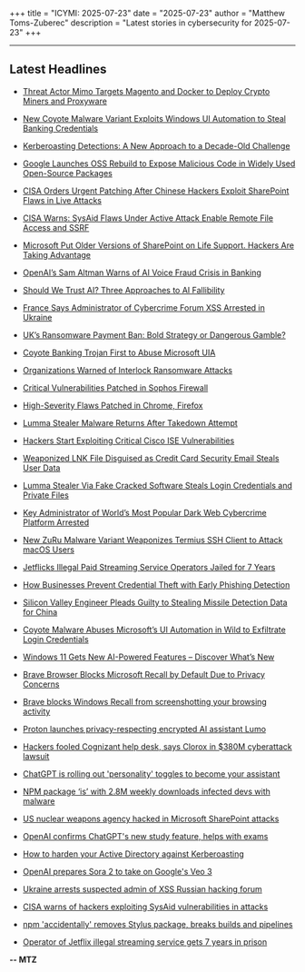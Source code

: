 +++
title = "ICYMI: 2025-07-23"
date = "2025-07-23"
author = "Matthew Toms-Zuberec"
description = "Latest stories in cybersecurity for 2025-07-23"
+++

---------------------------------------------------------------------------
## Latest Headlines
- [Threat Actor Mimo Targets Magento and Docker to Deploy Crypto Miners and Proxyware](https://thehackernews.com/2025/07/threat-actor-mimo-targets-magento-and.html)

- [New Coyote Malware Variant Exploits Windows UI Automation to Steal Banking Credentials](https://thehackernews.com/2025/07/new-coyote-malware-variant-exploits.html)

- [Kerberoasting Detections: A New Approach to a Decade-Old Challenge](https://thehackernews.com/2025/07/kerberoasting-detections-new-approach.html)

- [Google Launches OSS Rebuild to Expose Malicious Code in Widely Used Open-Source Packages](https://thehackernews.com/2025/07/google-launches-oss-rebuild-to-expose.html)

- [CISA Orders Urgent Patching After Chinese Hackers Exploit SharePoint Flaws in Live Attacks](https://thehackernews.com/2025/07/cisa-orders-urgent-patching-after.html)

- [CISA Warns: SysAid Flaws Under Active Attack Enable Remote File Access and SSRF](https://thehackernews.com/2025/07/cisa-warns-sysaid-flaws-under-active.html)

- [Microsoft Put Older Versions of SharePoint on Life Support. Hackers Are Taking Advantage](https://www.wired.com/story/microsoft-sharepoint-hack-china-end-of-life-updates/)

- [OpenAI’s Sam Altman Warns of AI Voice Fraud Crisis in Banking](https://www.securityweek.com/openais-sam-altman-warns-of-ai-voice-fraud-crisis-in-banking/)

- [Should We Trust AI? Three Approaches to AI Fallibility](https://www.securityweek.com/should-we-trust-ai-three-approaches-to-ai-fallibility/)

- [France Says Administrator of Cybercrime Forum XSS Arrested in Ukraine](https://www.securityweek.com/france-says-administrator-of-cybercrime-forum-xss-arrested-in-ukraine/)

- [UK’s Ransomware Payment Ban: Bold Strategy or Dangerous Gamble?](https://www.securityweek.com/uks-ransomware-payment-ban-bold-strategy-or-dangerous-gamble/)

- [Coyote Banking Trojan First to Abuse Microsoft UIA](https://www.securityweek.com/coyote-banking-trojan-first-to-abuse-microsoft-uia/)

- [Organizations Warned of Interlock Ransomware Attacks](https://www.securityweek.com/organizations-warned-of-interlock-ransomware-attacks/)

- [Critical Vulnerabilities Patched in Sophos Firewall](https://www.securityweek.com/critical-vulnerabilities-patched-in-sophos-firewall/)

- [High-Severity Flaws Patched in Chrome, Firefox](https://www.securityweek.com/high-severity-flaws-patched-in-chrome-firefox/)

- [Lumma Stealer Malware Returns After Takedown Attempt](https://www.securityweek.com/lumma-stealer-malware-returns-after-takedown-attempt/)

- [Hackers Start Exploiting Critical Cisco ISE Vulnerabilities](https://www.securityweek.com/hackers-start-exploiting-critical-cisco-ise-vulnerabilities/)

- [Weaponized LNK File Disguised as Credit Card Security Email Steals User Data](https://cybersecuritynews.com/weaponized-lnk-file/)

- [Lumma Stealer Via Fake Cracked Software Steals Login Credentials and Private Files](https://cybersecuritynews.com/lumma-stealer-via-fake-cracked-software/)

- [Key Administrator of World’s Most Popular Dark Web Cybercrime Platform Arrested](https://cybersecuritynews.com/key-admin-russian-cybercrime-forum/)

- [New ZuRu Malware Variant Weaponizes Termius SSH Client to Attack macOS Users](https://cybersecuritynews.com/new-zuru-malware-variant-weaponizes-termius-ssh-client/)

- [Jetflicks Illegal Paid Streaming Service Operators Jailed for 7 Years](https://cybersecuritynews.com/jetflicks-illegal-paid-service-operators-jailed/)

- [How Businesses Prevent Credential Theft with Early Phishing Detection](https://cybersecuritynews.com/how-businesses-prevent-credential-theft-with-early-phishing-detection/)

- [Silicon Valley Engineer Pleads Guilty to Stealing Missile Detection Data for China](https://cybersecuritynews.com/silicon-valley-engineer-pleads-guilty/)

- [Coyote Malware Abuses Microsoft’s UI Automation in Wild to Exfiltrate Login Credentials](https://cybersecuritynews.com/coyote-malware-abuses-microsofts-ui-automation/)

- [Windows 11 Gets New AI-Powered Features – Discover What’s New](https://cybersecuritynews.com/windows-11-ai-powered-features/)

- [Brave Browser Blocks Microsoft Recall by Default Due to Privacy Concerns](https://cybersecuritynews.com/brave-browser-blocks-microsoft-recall/)

- [Brave blocks Windows Recall from screenshotting your browsing activity](https://www.bleepingcomputer.com/news/security/brave-blocks-windows-recall-from-screenshotting-your-browsing-activity/)

- [Proton launches privacy-respecting encrypted AI assistant Lumo](https://www.bleepingcomputer.com/news/artificial-intelligence/proton-launches-privacy-respecting-encrypted-ai-assistant-lumo/)

- [Hackers fooled Cognizant help desk, says Clorox in $380M cyberattack lawsuit](https://www.bleepingcomputer.com/news/security/hackers-fooled-cognizant-help-desk-says-clorox-in-380m-cyberattack-lawsuit/)

- [ChatGPT is rolling out 'personality' toggles to become your assistant](https://www.bleepingcomputer.com/news/artificial-intelligence/chatgpt-is-rolling-out-personality-toggles-to-become-your-assistant/)

- [NPM package ‘is’ with 2.8M weekly downloads infected devs with malware](https://www.bleepingcomputer.com/news/security/npm-package-is-with-28m-weekly-downloads-infected-devs-with-malware/)

- [US nuclear weapons agency hacked in Microsoft SharePoint attacks](https://www.bleepingcomputer.com/news/security/us-nuclear-weapons-agency-hacked-in-microsoft-sharepoint-attacks/)

- [OpenAI confirms ChatGPT's new study feature, helps with exams](https://www.bleepingcomputer.com/news/artificial-intelligence/openai-confirms-chatgpts-new-study-feature-helps-with-exams/)

- [How to harden your Active Directory against Kerberoasting](https://www.bleepingcomputer.com/news/security/how-to-harden-your-active-directory-against-kerberoasting/)

- [OpenAI prepares Sora 2 to take on Google's Veo 3](https://www.bleepingcomputer.com/news/artificial-intelligence/openai-prepares-sora-2-to-take-on-googles-veo-3/)

- [Ukraine arrests suspected admin of XSS Russian hacking forum](https://www.bleepingcomputer.com/news/security/ukraine-arrests-suspected-admin-of-xss-russian-hacking-forum/)

- [CISA warns of hackers exploiting SysAid vulnerabilities in attacks](https://www.bleepingcomputer.com/news/security/cisa-warns-of-hackers-exploiting-sysaid-vulnerabilities-in-attacks/)

- [npm 'accidentally' removes Stylus package, breaks builds and pipelines](https://www.bleepingcomputer.com/news/security/npm-accidentally-removes-stylus-package-breaks-builds-and-pipelines/)

- [Operator of Jetflix illegal streaming service gets 7 years in prison](https://www.bleepingcomputer.com/news/technology/operator-of-jetflix-illegal-streaming-service-gets-7-years-in-prison/)

**-- MTZ**